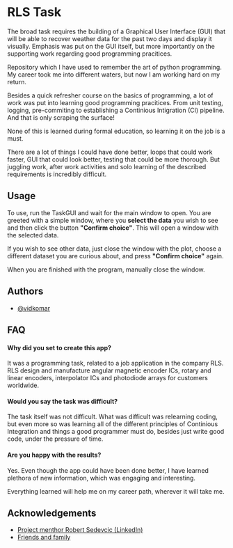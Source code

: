 
# RLS Task

The broad task requires the building of a Graphical User Interface (GUI) that will be able to recover weather data for the past two days and display it visually. Emphasis was put on the GUI itself, but more importantly on the supporting work regarding good programming pracitices.

Repository which I have used to remember the art of python programming. My career took me into different waters, but now I am working hard on my return.

Besides a quick refresher course on the basics of programming, a lot of work was put into learning good programming pracitices. From unit testing, logging, pre-commiting to establishing a Continious Intigration (CI) pipeline. And that is only scraping the surface!

None of this is learned during formal education, so learning it on the job is a must.

There are a lot of things I could have done better, loops that could work faster, GUI that could look better, testing that could be more thorough. But juggling work, after work activities and solo learning of the described requirements is incredibly difficult.

## Usage

To use, run the TaskGUI and wait for the main window to open. You are greeted with a simple window, where you **select the data** you wish to see and then click the button **"Confirm choice"**. This will open a window with the selected data.

If you wish to see other data, just close the window with the plot, choose a different dataset you are curious about, and press **"Confirm choice"** again.

When you are finished with the program, manually close the window.


## Authors

- [@vidkomar](https://www.github.com/vidkomar)


## FAQ

#### Why did you set to create this app?

It was a programming task, related to a job application in the company RLS.
RLS design and manufacture angular magnetic encoder ICs, rotary and linear encoders, interpolator ICs and photodiode arrays for customers worldwide.

#### Would you say the task was difficult?

The task itself was not difficult. What was difficult was relearning coding, but even more so was learning all of the different principles of Continious Integration and things a good programmer must do, besides just write good code, under the pressure of time.

#### Are you happy with the results?

Yes. Even though the app could have been done better, I have learned plethora of new information, which was engaging and interesting.

Everything learned will help me on my career path, wherever it will take me.


## Acknowledgements

 - [Project menthor Robert Sedevcic (LinkedIn)](https://www.linkedin.com/in/robert-sedevcic-6482289/)
 - [Friends and family](https://youtu.be/0AIlz08fZos)
